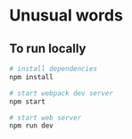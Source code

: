 # Unusual words

## To run locally

```bash
# install dependencies
npm install

# start webpack dev server
npm start

# start web server
npm run dev
```
